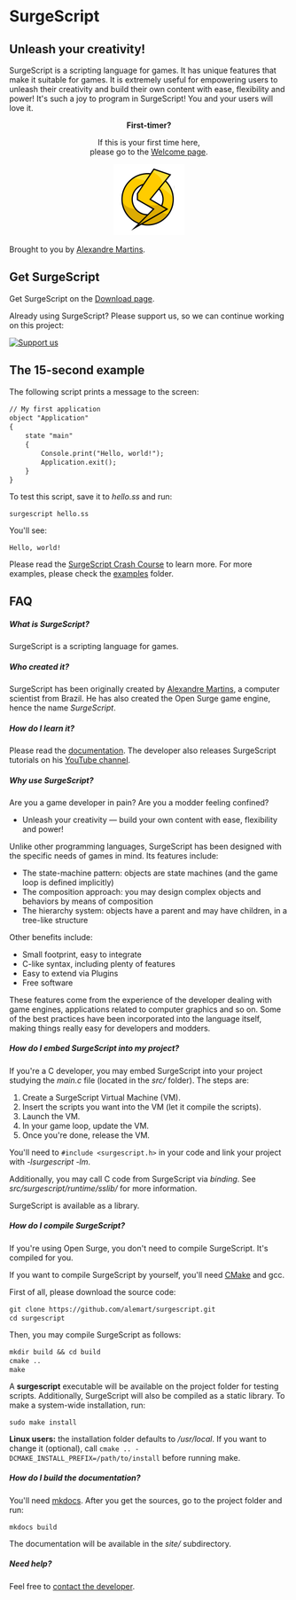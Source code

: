 SurgeScript
===========

Unleash your creativity!
------------------------

SurgeScript is a scripting language for games. It has unique features that make it suitable for games. It is extremely useful for empowering users to unleash their creativity and build their own content with ease, flexibility and power! It's such a joy to program in SurgeScript! You and your users will love it.

<p align="center"><b>First-timer?</b></p>
<p align="center">If this is your first time here,<br>please go to the <a href="https://alemart.github.io/surgescript">Welcome page</a>.</p>
<p align="center"><a href="https://alemart.github.io/surgescript"><img src="docs/img/opensurge.png" alt="SurgeScript"></a></p>

Brought to you by [Alexandre Martins](https://github.com/alemart).

Get SurgeScript
---------------

Get SurgeScript on the [Download page](https://alemart.github.io/surgescript/download).

Already using SurgeScript? Please support us, so we can continue working on this project:

[![Support us](https://www.paypalobjects.com/en_US/i/btn/btn_donateCC_LG.gif)](https://www.paypal.com/cgi-bin/webscr?cmd=_s-xclick&hosted_button_id=3WAZYYTB22KFG)

The 15-second example
---------------------

The following script prints a message to the screen:

```
// My first application
object "Application"
{
    state "main"
    {
        Console.print("Hello, world!");
        Application.exit();
    }
}
```

To test this script, save it to *hello.ss* and run:

```
surgescript hello.ss
```

You'll see:

```
Hello, world!
```

Please read the [SurgeScript Crash Course](https://alemart.github.io/surgescript/tutorials/hello) to learn more. For more examples, please check the [examples](examples) folder.

FAQ
---

##### What is SurgeScript?

SurgeScript is a scripting language for games.

##### Who created it?

SurgeScript has been originally created by [Alexandre Martins](https://github.com/alemart), a computer scientist from Brazil. He has also created the Open Surge game engine, hence the name *SurgeScript*.

##### How do I learn it?

Please read the [documentation](https://alemart.github.io/surgescript/). The developer also releases SurgeScript tutorials on his [YouTube channel](https://youtube.com/alemart88).

##### Why use SurgeScript?

Are you a game developer in pain? Are you a modder feeling confined?

- Unleash your creativity — build your own content with ease, flexibility and power!

Unlike other programming languages, SurgeScript has been designed with the specific needs of games in mind. Its features include:

- The state-machine pattern: objects are state machines (and the game loop is defined implicitly)
- The composition approach: you may design complex objects and behaviors by means of composition
- The hierarchy system: objects have a parent and may have children, in a tree-like structure

Other benefits include:

- Small footprint, easy to integrate
- C-like syntax, including plenty of features
- Easy to extend via Plugins
- Free software

These features come from the experience of the developer dealing with game engines, applications related to computer graphics and so on. Some of the best practices have been incorporated into the language itself, making things really easy for developers and modders.

##### How do I embed SurgeScript into my project?

If you're a C developer, you may embed SurgeScript into your project studying the *main.c* file (located in the *src/* folder). The steps are:

1. Create a SurgeScript Virtual Machine (VM).
2. Insert the scripts you want into the VM (let it compile the scripts).
3. Launch the VM.
4. In your game loop, update the VM.
5. Once you're done, release the VM.

You'll need to `#include <surgescript.h>` in your code and link your project with *-lsurgescript -lm*.

Additionally, you may call C code from SurgeScript via *binding*. See *src/surgescript/runtime/sslib/* for more information.

SurgeScript is available as a library.

##### How do I compile SurgeScript?

If you're using Open Surge, you don't need to compile SurgeScript. It's compiled for you.

If you want to compile SurgeScript by yourself, you'll need [CMake](https://cmake.org) and gcc.

First of all, please download the source code:

```
git clone https://github.com/alemart/surgescript.git
cd surgescript
```

Then, you may compile SurgeScript as follows:

```
mkdir build && cd build
cmake ..
make
```

A **surgescript** executable will be available on the project folder for testing scripts. Additionally, SurgeScript will also be compiled as a static library. To make a system-wide installation, run:

```
sudo make install
```

**Linux users:** the installation folder defaults to */usr/local*. If you want to change it (optional), call `cmake .. -DCMAKE_INSTALL_PREFIX=/path/to/install` before running make.

##### How do I build the documentation?

You'll need [mkdocs](http://www.mkdocs.org). After you get the sources, go to the project folder and run:

```
mkdocs build
```

The documentation will be available in the *site/* subdirectory.

##### Need help?

Feel free to [contact the developer](https://youtube.com/alemart88).